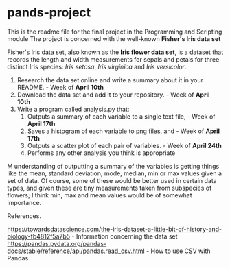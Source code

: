 # pands-project
This is the readme file for the final project in the Programming and Scripting module
The project is concerned with the well-known **Fisher's Iris data set**

Fisher's Iris data set, also known as the **Iris flower data set**, is a dataset that records the length and width measurements for sepals and petals for three distinct Iris species: *Iris setosa*, *Iris virginica* and *Iris versicolor*.




1. Research the data set online and write a summary about it in your README. - Week of **April 10th**
2. Download the data set and add it to your repository.                      - Week of **April 10th**
3. Write a program called analysis.py that:
    1. Outputs a summary of each variable to a single text file,             - Week of **April 17th**
    2. Saves a histogram of each variable to png files, and                  - Week of **April 17th**
    3. Outputs a scatter plot of each pair of variables.                     - Week of **April 24th**
    4. Performs any other analysis you think is appropriate


M understanding of outputting a summary of the variables is getting things like the mean, standard deviation, mode, median, min or max values given a set of data.
Of course, some of these would be better used in certain data types, and given these are tiny measurements taken from subspecies of flowers; I think min, max and mean values would be of somewhat importance.






References.

https://towardsdatascience.com/the-iris-dataset-a-little-bit-of-history-and-biology-fb4812f5a7b5 - Information concerning the data set
https://pandas.pydata.org/pandas-docs/stable/reference/api/pandas.read_csv.html - How to use CSV with Pandas
